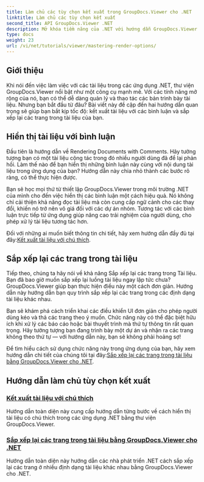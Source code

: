 ```yaml
---
title: Làm chủ các tùy chọn kết xuất trong GroupDocs.Viewer cho .NET
linktitle: Làm chủ các tùy chọn kết xuất
second_title: API GroupDocs.Viewer .NET
description: Mở khóa tiềm năng của .NET với hướng dẫn GroupDocs.Viewer. Học cách kết xuất tài liệu, quản lý bình luận và sắp xếp lại các trang một cách dễ dàng.
type: docs
weight: 23
url: /vi/net/tutorials/viewer/mastering-render-options/
---
```

## Giới thiệu

Khi nói đến việc làm việc với các tài liệu trong các ứng dụng .NET, thư viện GroupDocs.Viewer nổi bật như một công cụ mạnh mẽ. Với các tính năng mở rộng của nó, bạn có thể dễ dàng quản lý và thao tác các bản trình bày tài liệu. Nhưng bạn bắt đầu từ đâu? Bài viết này đề cập đến hai hướng dẫn quan trọng sẽ giúp bạn bắt kịp tốc độ: kết xuất tài liệu với các bình luận và sắp xếp lại các trang trong tài liệu của bạn.

## Hiển thị tài liệu với bình luận

Đầu tiên là hướng dẫn về Rendering Documents with Comments. Hãy tưởng tượng bạn có một tài liệu cộng tác trong đó nhiều người dùng đã để lại phản hồi. Làm thế nào để bạn hiển thị những bình luận này cùng với nội dung tài liệu trong ứng dụng của bạn? Hướng dẫn này chia nhỏ thành các bước rõ ràng, có thể thực hiện được.

Bạn sẽ học mọi thứ từ thiết lập GroupDocs.Viewer trong môi trường .NET của mình cho đến việc hiển thị các bình luận một cách hiệu quả. Nó không chỉ cải thiện khả năng đọc tài liệu mà còn cung cấp ngữ cảnh cho các thay đổi, khiến nó trở nên vô giá đối với các dự án nhóm. Tương tác với các bình luận trực tiếp từ ứng dụng giúp nâng cao trải nghiệm của người dùng, cho phép xử lý tài liệu tương tác hơn.

 Đối với những ai muốn biết thông tin chi tiết, hãy xem hướng dẫn đầy đủ tại đây:[Kết xuất tài liệu với chú thích](./rendering-document-comments/).

## Sắp xếp lại các trang trong tài liệu

Tiếp theo, chúng ta hãy nói về khả năng Sắp xếp lại các trang trong Tài liệu. Bạn đã bao giờ muốn sắp xếp lại luồng tài liệu ngay lập tức chưa? GroupDocs.Viewer giúp bạn thực hiện điều này một cách đơn giản. Hướng dẫn này hướng dẫn bạn quy trình sắp xếp lại các trang trong các định dạng tài liệu khác nhau.

Bạn sẽ khám phá cách triển khai các điều khiển UI đơn giản cho phép người dùng kéo và thả các trang theo ý muốn. Chức năng này có thể đặc biệt hữu ích khi xử lý các báo cáo hoặc bài thuyết trình mà thứ tự thông tin rất quan trọng. Hãy tưởng tượng bạn đang trình bày một dự án và nhận ra các trang không theo thứ tự — với hướng dẫn này, bạn sẽ không phải hoảng sợ!

 Để tìm hiểu cách sử dụng chức năng này trong ứng dụng của bạn, hãy xem hướng dẫn chi tiết của chúng tôi tại đây:[Sắp xếp lại các trang trong tài liệu bằng GroupDocs.Viewer cho .NET](./reordering-pages-in-document/).

## Hướng dẫn làm chủ tùy chọn kết xuất
### [Kết xuất tài liệu với chú thích](./rendering-document-comments/)
Hướng dẫn toàn diện này cung cấp hướng dẫn từng bước về cách hiển thị tài liệu có chú thích trong các ứng dụng .NET bằng thư viện GroupDocs.Viewer.
### [Sắp xếp lại các trang trong tài liệu bằng GroupDocs.Viewer cho .NET](./reordering-pages-in-document/)
Hướng dẫn toàn diện này hướng dẫn các nhà phát triển .NET cách sắp xếp lại các trang ở nhiều định dạng tài liệu khác nhau bằng GroupDocs.Viewer cho .NET.